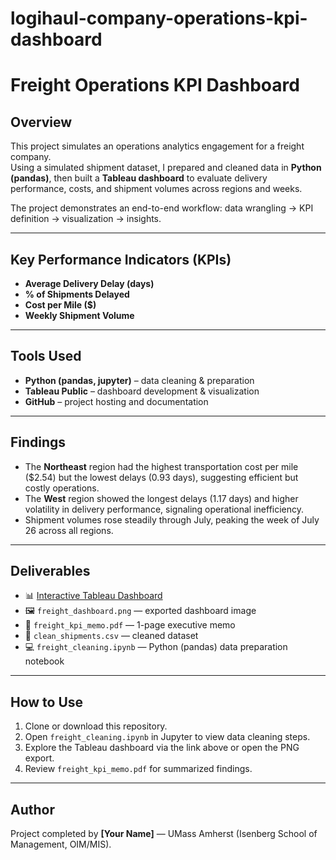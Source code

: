 # logihaul-company-operations-kpi-dashboard
# Freight Operations KPI Dashboard

## Overview
This project simulates an operations analytics engagement for a freight company.  
Using a simulated shipment dataset, I prepared and cleaned data in **Python (pandas)**, then built a **Tableau dashboard** to evaluate delivery performance, costs, and shipment volumes across regions and weeks.  

The project demonstrates an end-to-end workflow: data wrangling → KPI definition → visualization → insights.

---

## Key Performance Indicators (KPIs)
- **Average Delivery Delay (days)**
- **% of Shipments Delayed**
- **Cost per Mile ($)**
- **Weekly Shipment Volume**

---

## Tools Used
- **Python (pandas, jupyter)** – data cleaning & preparation  
- **Tableau Public** – dashboard development & visualization  
- **GitHub** – project hosting and documentation  

---

## Findings
- The **Northeast** region had the highest transportation cost per mile ($2.54) but the lowest delays (0.93 days), suggesting efficient but costly operations.  
- The **West** region showed the longest delays (1.17 days) and higher volatility in delivery performance, signaling operational inefficiency.  
- Shipment volumes rose steadily through July, peaking the week of July 26 across all regions.  

---

## Deliverables
- 📊 [Interactive Tableau Dashboard](https://public.tableau.com/views/LogiHaulLogisticsDashboardSimulatedData/LogiHaulLogistics-WeeklyFreightPerformanceBoard?:language=en-US&publish=yes&:sid=&:redirect=auth&:display_count=n&:origin=viz_share_link)  
- 🖼️ `freight_dashboard.png` — exported dashboard image  
- 📄 `freight_kpi_memo.pdf` — 1-page executive memo  
- 📑 `clean_shipments.csv` — cleaned dataset  
- 💻 `freight_cleaning.ipynb` — Python (pandas) data preparation notebook  

---

## How to Use
1. Clone or download this repository.  
2. Open `freight_cleaning.ipynb` in Jupyter to view data cleaning steps.  
3. Explore the Tableau dashboard via the link above or open the PNG export.  
4. Review `freight_kpi_memo.pdf` for summarized findings.  

---

## Author
Project completed by **[Your Name]** — UMass Amherst (Isenberg School of Management, OIM/MIS).  
